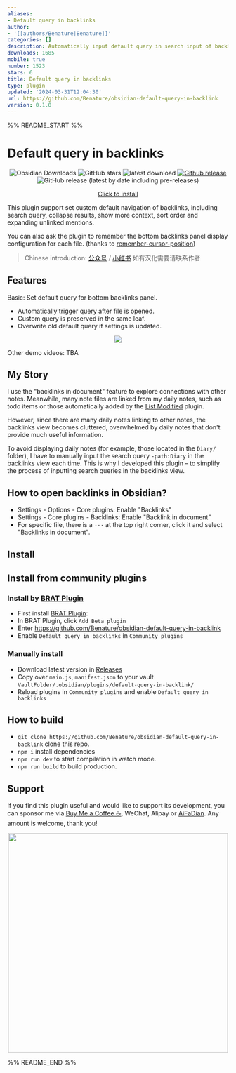 ```yaml
---
aliases:
- Default query in backlinks
author:
- '[[authors/Benature|Benature]]'
categories: []
description: Automatically input default query in search input of backlinks in document.
downloads: 1685
mobile: true
number: 1523
stars: 6
title: Default query in backlinks
type: plugin
updated: '2024-03-31T12:04:30'
url: https://github.com/Benature/obsidian-default-query-in-backlink
version: 0.1.0
---
```


%% README_START %%

# Default query in backlinks

<div align="center">

![Obsidian Downloads](https://img.shields.io/badge/dynamic/json?logo=obsidian&color=%23483699&label=downloads&query=%24%5B%22default-query-in-backlink%22%5D.downloads&url=https%3A%2F%2Fraw.githubusercontent.com%2Fobsidianmd%2Fobsidian-releases%2Fmaster%2Fcommunity-plugin-stats.json) ![GitHub stars](https://img.shields.io/github/stars/Benature/obsidian-default-query-in-backlink?style=flat) ![latest download](https://img.shields.io/github/downloads/Benature/obsidian-default-query-in-backlink/latest/total?style=plastic) 
[![Github release](https://img.shields.io/github/manifest-json/v/Benature/obsidian-default-query-in-backlink?color=blue)](https://github.com/Benature/obsidian-default-query-in-backlink/releases/latest) ![GitHub release (latest by date including pre-releases)](https://img.shields.io/github/v/release/Benature/obsidian-default-query-in-backlink?include_prereleases&label=BRAT%20beta)

[Click to install](https://obsidian.md/plugins?id=default-query-in-backlinks)

</div>


This plugin support set custom default navigation of backlinks, including search query, collapse results, show more context, sort order and expanding unlinked mentions.

You can also ask the plugin to remember the bottom backlinks panel display configuration for each file. (thanks to [remember-cursor-position](https://github.com/dy-sh/obsidian-remember-cursor-position))


> Chinese introduction: [公众号](https://mp.weixin.qq.com/s/kACkM88Or8JTPXGsOdeQcQ) / [小红书](http://xhslink.com/PxqQNE)
> 如有汉化需要请联系作者

## Features

Basic: Set default query for bottom backlinks panel.

- Automatically trigger query after file is opened.
- Custom query is preserved in the same leaf.
- Overwrite old default query if settings is updated.

<div align="center">

<img src="https://s2.loli.net/2024/03/04/N5yuQhaF3z6Anop.gif" />

</div>

Other demo videos: TBA

## My Story

I use the "backlinks in document" feature to explore connections with other notes. Meanwhile, many note files are linked from my daily notes, such as todo items or those automatically added by the [List Modified](https://obsidian.md/plugins?id=obsidian-list-modified) plugin.

However, since there are many daily notes linking to other notes, the backlinks view becomes cluttered, overwhelmed by daily notes that don't provide much useful information. 

To avoid displaying daily notes (for example, those located in the `Diary/` folder), I have to manually input the search query `-path:Diary` in the backlinks view each time. This is why I developed this plugin – to simplify the process of inputting search queries in the backlinks view.

## How to open backlinks in Obsidian?

- Settings - Options - Core plugins: Enable "Backlinks"
- Settings - Core plugins - Backlinks: Enable "Backlink in document"
- For specific file, there is a `···` at the top right corner, click it and select "Backlinks in document".

## Install

## Install from community plugins

### Install by [BRAT Plugin](https://obsidian.md/plugins?id=obsidian42-brat)

- First install [BRAT Plugin](https://obsidian.md/plugins?id=obsidian42-brat):
- In BRAT Plugin, click `Add Beta plugin`
- Enter https://github.com/Benature/obsidian-default-query-in-backlink
- Enable `Default query in backlinks` in `Community plugins`

### Manually install

- Download latest version in [Releases](https://github.com/Benature/obsidian-default-query-in-backlink/releases/latest)
- Copy over `main.js`, `manifest.json` to your vault `VaultFolder/.obsidian/plugins/default-query-in-backlink/`
- Reload plugins in `Community plugins` and enable `Default query in backlinks`

## How to build

- `git clone https://github.com/Benature/obsidian-default-query-in-backlink` clone this repo.
- `npm i`  install dependencies
- `npm run dev` to start compilation in watch mode.
- `npm run build`  to build production.

## Support

If you find this plugin useful and would like to support its development, you can sponsor me via [Buy Me a Coffee ☕️](https://www.buymeacoffee.com/benature), WeChat, Alipay or [AiFaDian](https://afdian.net/a/Benature-K). Any amount is welcome, thank you!

<p align="center">
<img src="https://s2.loli.net/2024/01/30/jQ9fTSyBxvXRoOM.png" width="500px">
</p>


%% README_END %%